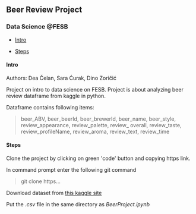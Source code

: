 ## Beer Review Project

### Data Science @FESB

- [Intro](#intro)

- [Steps](#steps)

#### Intro<a id="intro"></a>

Authors: Dea Čelan, Sara Ćurak, Dino Zoričić

Project on intro to data science on FESB.
Project is about analyzing beer review dataframe from kaggle in python.

Dataframe contains following items:

> beer_ABV, beer_beerId, beer_brewerId, beer_name, beer_style, review_appearance, review_palette, review_ overall, review_taste, review_profileName, review_aroma, review_text, review_time

#### Steps<a id="steps"></a>

Clone the project by clicking on green 'code' button and copying https link.

In command prompt enter the following git command

> git clone https...

Download dataset from [this kaggle site](https://www.kaggle.com/datasets/gauravharamkar/beer-data-analytics)

Put the *.csv* file in the same directory as *BeerProject.ipynb*
